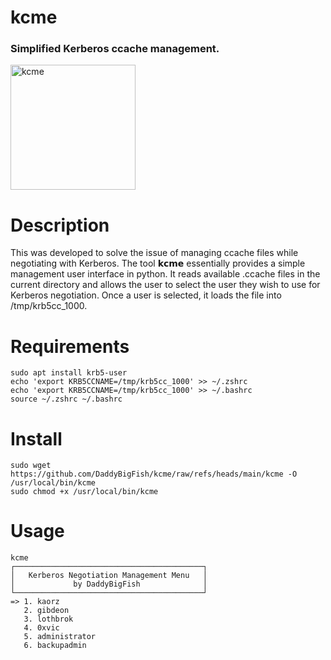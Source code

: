 # kcme
### Simplified Kerberos ccache management. 
<img src="https://github.com/user-attachments/assets/43306087-42cf-48fb-b118-0c416d65835a" alt="kcme" width="200"/>    

# Description
This was developed to solve the issue of managing ccache files while negotiating with Kerberos. The tool 𝗸𝗰𝗺𝗲 essentially provides a simple management user interface in python. It reads available .ccache files in the current directory and allows the user to select the user they wish to use for Kerberos negotiation. Once a user is selected, it loads the file into /tmp/krb5cc_1000.

# Requirements
```
sudo apt install krb5-user
echo 'export KRB5CCNAME=/tmp/krb5cc_1000' >> ~/.zshrc
echo 'export KRB5CCNAME=/tmp/krb5cc_1000' >> ~/.bashrc
source ~/.zshrc ~/.bashrc
```
# Install
```
sudo wget https://github.com/DaddyBigFish/kcme/raw/refs/heads/main/kcme -O /usr/local/bin/kcme
sudo chmod +x /usr/local/bin/kcme
```
# Usage
```
kcme
┌──────────────────────────────────────────┐
│   Kerberos Negotiation Management Menu   │
│             by DaddyBigFish              │
└──────────────────────────────────────────┘
=> 1. kaorz
   2. gibdeon
   3. lothbrok
   4. 0xvic
   5. administrator
   6. backupadmin
```
